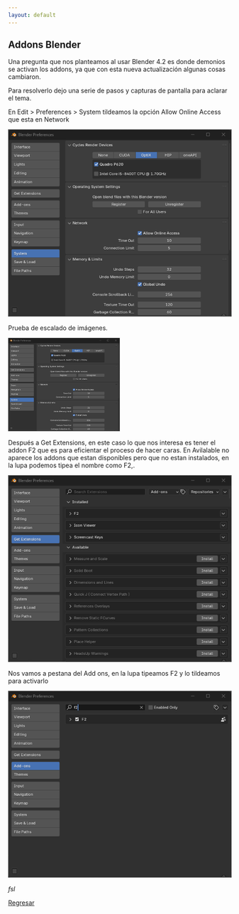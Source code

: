 ```yaml
---
layout: default
---
```


## Addons Blender

Una pregunta que nos planteamos al usar Blender 4.2 es donde demonios se activan los addons, ya que con esta nueva actualización algunas cosas cambiaron.

Para resolverlo dejo una serie de pasos y capturas de pantalla para aclarar el tema.

En Edit >  Preferences > System tildeamos la opción Allow Online Access que esta en Network

![Allow Online Access](./assets/blenderimg/network.png )

Prueba de escalado de imágenes. 

<picture>
  <source media="(min-width:1080px)" srcset="./assets/blenderimg/network500.png">
  <source media="(min-width:500px)" srcset="./assets/blenderimg/network500.png">
  <img src="./assets/blenderimg/network500.png" alt="Network" style="width:50%;">
</picture>


Después a Get Extensions, en este caso lo que nos interesa es tener el addon F2 que es para eficientar el proceso de hacer caras. En Avilalable no aparece los addons que estan disponibles pero que no estan instalados, en la lupa podemos tipea el nombre como F2,.

![F2](./assets/blenderimg/f2.png )

Nos vamos a pestana  del Add ons, en la lupa tipeamos F2 y lo tildeamos para activarlo

![Activado](./assets/blenderimg/tildeado.png )

_fsl_

[Regresar](./)
